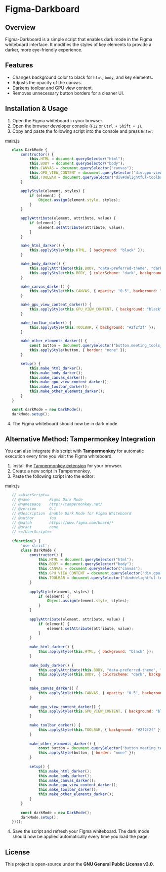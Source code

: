 # Figma-Darkboard

## Overview
Figma-Darkboard is a simple script that enables dark mode in the Figma whiteboard interface. It modifies the styles of key elements to provide a darker, more eye-friendly experience.

## Features
- Changes background color to black for `html`, `body`, and key elements.
- Adjusts the opacity of the canvas.
- Darkens toolbar and GPU view content.
- Removes unnecessary button borders for a cleaner UI.

## Installation & Usage
1. Open the Figma whiteboard in your browser.
2. Open the browser developer console (`F12` or `Ctrl + Shift + I`).
3. Copy and paste the following script into the console and press `Enter`:

[main.js](./main.js)
```javascript
   class DarkMode {
       constructor() {
           this.HTML = document.querySelector("html");
           this.BODY = document.querySelector("body");
           this.CANVAS = document.querySelector("canvas");
           this.GPU_VIEW_CONTENT = document.querySelector("div.gpu-view-content");
           this.TOOLBAR = document.querySelector("div#delightful-toolbar");
       }

       applyStyle(element, styles) {
           if (element) {
               Object.assign(element.style, styles);
           }
       }

       applyAttribute(element, attribute, value) {
           if (element) {
               element.setAttribute(attribute, value);
           }
       }

       make_html_darker() {
           this.applyStyle(this.HTML, { background: "black" });
       }

       make_body_darker() {
           this.applyAttribute(this.BODY, "data-preferred-theme", "dark");
           this.applyStyle(this.BODY, { colorScheme: "dark", background: "black" });
       }

       make_canvas_darker() {
           this.applyStyle(this.CANVAS, { opacity: "0.5", background: "black" });
       }

       make_gpu_view_content_darker() {
           this.applyStyle(this.GPU_VIEW_CONTENT, { background: "black" });
       }

       make_toolbar_darker() {
           this.applyStyle(this.TOOLBAR, { background: "#2f2f2f" });
       }

       make_other_elements_darker() {
           const button = document.querySelector("button.meeting_tools_toolbar--toolbarItemButton--VBNmh.meeting_tools_toolbar--withHover--r7Sks");
           this.applyStyle(button, { border: "none" });
       }

       setup() {
           this.make_html_darker();
           this.make_body_darker();
           this.make_canvas_darker();
           this.make_gpu_view_content_darker();
           this.make_toolbar_darker();
           this.make_other_elements_darker();
       }
   }

   const darkMode = new DarkMode();
   darkMode.setup();
```

4. The Figma whiteboard should now be in dark mode.


## Alternative Method: Tampermonkey Integration
You can also integrate this script with **Tampermonkey** for automatic execution every time you visit the Figma whiteboard.

1. Install the [Tampermonkey extension](https://www.tampermonkey.net/) for your browser.
2. Create a new script in Tampermonkey.
3. Paste the following script into the editor:

[main.js](./main.js)
```javascript
   // ==UserScript==
   // @name         Figma Dark Mode
   // @namespace    http://tampermonkey.net/
   // @version      0.1
   // @description  Enable Dark Mode for Figma Whiteboard
   // @author       You
   // @match        https://www.figma.com/board/*
   // @grant        none
   // ==/UserScript==
   
   (function() {
       'use strict';
       class DarkMode {
           constructor() {
               this.HTML = document.querySelector("html");
               this.BODY = document.querySelector("body");
               this.CANVAS = document.querySelector("canvas");
               this.GPU_VIEW_CONTENT = document.querySelector("div.gpu-view-content");
               this.TOOLBAR = document.querySelector("div#delightful-toolbar");
           }
   
           applyStyle(element, styles) {
               if (element) {
                   Object.assign(element.style, styles);
               }
           }
   
           applyAttribute(element, attribute, value) {
               if (element) {
                   element.setAttribute(attribute, value);
               }
           }
   
           make_html_darker() {
               this.applyStyle(this.HTML, { background: "black" });
           }
   
           make_body_darker() {
               this.applyAttribute(this.BODY, "data-preferred-theme", "dark");
               this.applyStyle(this.BODY, { colorScheme: "dark", background: "black" });
           }
   
           make_canvas_darker() {
               this.applyStyle(this.CANVAS, { opacity: "0.5", background: "black" });
           }
   
           make_gpu_view_content_darker() {
               this.applyStyle(this.GPU_VIEW_CONTENT, { background: "black" });
           }
   
           make_toolbar_darker() {
               this.applyStyle(this.TOOLBAR, { background: "#2f2f2f" });
           }
   
           make_other_elements_darker() {
               const button = document.querySelector("button.meeting_tools_toolbar--toolbarItemButton--VBNmh.meeting_tools_toolbar--withHover--r7Sks");
               this.applyStyle(button, { border: "none" });
           }
   
           setup() {
               this.make_html_darker();
               this.make_body_darker();
               this.make_canvas_darker();
               this.make_gpu_view_content_darker();
               this.make_toolbar_darker();
               this.make_other_elements_darker();
           }
       }
   
       const darkMode = new DarkMode();
       darkMode.setup();
   })();
```

4. Save the script and refresh your Figma whiteboard. The dark mode should now be applied automatically every time you load the page.

## License
This project is open-source under the **GNU General Public License v3.0**.

